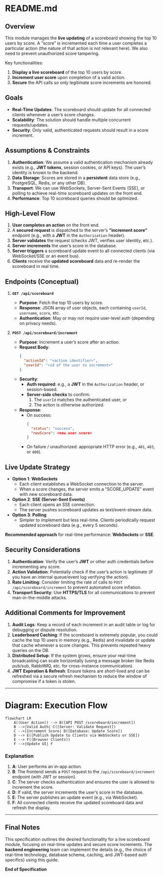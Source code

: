 # README.md

## Overview

This module manages the **live updating** of a scoreboard showing the top 10 users by score. A “score” is incremented each time a user completes a particular action (the nature of that action is not relevant here). We also need to prevent unauthorized score tampering.

Key functionalities:

1. **Display a live scoreboard** of the top 10 users by score.  
2. **Increment user score** upon completion of a valid action.  
3. **Secure** the API calls so only legitimate score increments are honored.  

## Goals

- **Real-Time Updates**: The scoreboard should update for all connected clients whenever a user’s score changes.  
- **Scalability**: The solution should handle multiple concurrent requests/updates.  
- **Security**: Only valid, authenticated requests should result in a score increment.

## Assumptions & Constraints

1. **Authentication**: We assume a valid authentication mechanism already exists (e.g., **JWT tokens**, session cookies, or API keys). The user’s identity is known to the backend.  
2. **Data Storage**: Scores are stored in a **persistent** data store (e.g., PostgreSQL, Redis, or any other DB).  
3. **Transport**: We can use WebSockets, Server-Sent Events (SSE), or polling to achieve real-time scoreboard updates on the front end.  
4. **Performance**: Top 10 scoreboard queries should be optimized.  

## High-Level Flow

1. **User completes an action** on the front end.  
2. A **secured request** is dispatched to the server’s **“increment score”** endpoint (e.g., with a **JWT** in the `Authorization` header).  
3. **Server validates** the request (checks JWT, verifies user identity, etc.).  
4. **Server increments** the user’s score in the database.  
5. **Server triggers** a scoreboard update event to all connected clients (via WebSocket/SSE or an event bus).  
6. **Clients** receive the **updated scoreboard** data and re-render the scoreboard in real time.

## Endpoints (Conceptual)

1. **`GET /api/scoreboard`**  
   - **Purpose**: Fetch the top 10 users by score.  
   - **Response**: JSON array of user objects, each containing `userId`, `username`, `score`, etc.  
   - **Authentication**: May or may not require user-level auth (depending on privacy needs).  

2. **`POST /api/scoreboard/increment`**  
   - **Purpose**: Increment a user’s score after an action.  
   - **Request Body**:  
     ```json
     {
       "actionId": "<action identifier>", 
       "userId": "<id of the user to increment>"
     }
     ```  
   - **Security**:  
     - **Auth required**: e.g., a **JWT** in the `Authorization` header, or session-based.  
     - **Server-side checks** to confirm:
       1. The `userId` matches the authenticated user, or  
       2. The action is otherwise authorized.  
   - **Response**:  
     - On success:  
       ```json
       {
         "status": "success",
         "newScore": <new user score>
       }
       ```
     - On failure / unauthorized: appropriate HTTP error (e.g., `401`, `403`, or `400`).

## Live Update Strategy

- **Option 1**: **WebSockets**  
  - Each client establishes a WebSocket connection to the server.  
  - When a score changes, the server emits a “SCORE_UPDATE” event with new scoreboard data.  
- **Option 2**: **SSE (Server-Sent Events)**  
  - Each client opens an SSE connection.  
  - The server pushes scoreboard updates as text/event-stream data.  
- **Option 3**: **Polling**  
  - Simpler to implement but less real-time. Clients periodically request updated scoreboard data (e.g., every 5 seconds).  

**Recommended approach** for real-time performance: **WebSockets** or **SSE**.

## Security Considerations

1. **Authentication**: Verify the user’s **JWT** or other auth credentials before incrementing any score.  
2. **Action Validation**: Potentially check if the user’s action is legitimate (if you have an internal queue/event log verifying the action).  
3. **Rate Limiting**: Consider limiting the rate of calls to `POST /api/scoreboard/increment` to prevent automated score inflation.  
4. **Transport Security**: Use **HTTPS/TLS** for all communications to prevent man-in-the-middle attacks.

## Additional Comments for Improvement

1. **Audit Logs**: Keep a record of each increment in an audit table or log for debugging or dispute resolution.  
2. **Leaderboard Caching**: If the scoreboard is extremely popular, you could cache the top 10 users in memory (e.g., Redis) and invalidate or update that cache whenever a score changes. This prevents repeated heavy queries on the DB.  
3. **Distributed Setup**: If the system grows, ensure your real-time broadcasting can scale horizontally (using a message broker like Redis pub/sub, RabbitMQ, etc. for cross-instance communication).  
4. **JWT Expiration & Refresh**: Ensure tokens are short-lived and can be refreshed via a secure refresh mechanism to reduce the window of compromise if a token is stolen.

---

# Diagram: Execution Flow

```mermaid
flowchart LR
    A((User Action)) --> B([API POST /scoreboard/increment])
    B -->|Valid Auth| C([Server: Validate Request])
    C -->|Increment Score| D([Database: Update Score])
    D --> E([Publish Update to Clients via WebSockets or SSE])
    E --> F((Browser Clients))
    F -->|Update UI| F
```

### Explanation

1. **A**: User performs an in-app action.  
2. **B**: The frontend sends a `POST` request to the `/api/scoreboard/increment` endpoint (with JWT or session).  
3. **C**: The server checks authentication and ensures the user is allowed to increment the score.  
4. **D**: If valid, the server increments the user’s score in the database.  
5. **E**: The server publishes an update event (e.g., via WebSocket).  
6. **F**: All connected clients receive the updated scoreboard data and refresh the display.

---

## Final Notes

This specification outlines the desired functionality for a live scoreboard module, focusing on real-time updates and secure score increments. The **backend engineering** team can implement the details (e.g., the choice of real-time technology, database schema, caching, and JWT-based auth specifics) using this guide.  

**End of Specification**